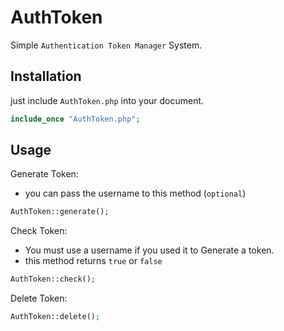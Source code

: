 # AuthToken 
Simple `Authentication Token Manager` System.

## Installation

just include `AuthToken.php` into your document.

```php
include_once "AuthToken.php";
```

## Usage
Generate Token:
- you can pass the username to this method (`optional`)
```php
AuthToken::generate();
```
Check Token:
- You must use a username if you used it to Generate a token.
- this method returns `true` or `false`
```php
AuthToken::check();
```
Delete Token:
```php
AuthToken::delete();
```